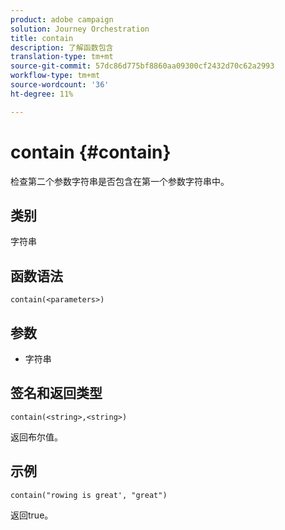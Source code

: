 ```yaml
---
product: adobe campaign
solution: Journey Orchestration
title: contain
description: 了解函数包含
translation-type: tm+mt
source-git-commit: 57dc86d775bf8860aa09300cf2432d70c62a2993
workflow-type: tm+mt
source-wordcount: '36'
ht-degree: 11%

---
```



# contain {#contain}

检查第二个参数字符串是否包含在第一个参数字符串中。

## 类别

字符串

## 函数语法

`contain(<parameters>)`

## 参数

* 字符串

## 签名和返回类型

`contain(<string>,<string>)`

返回布尔值。

## 示例

`contain("rowing is great', "great")`

返回true。
